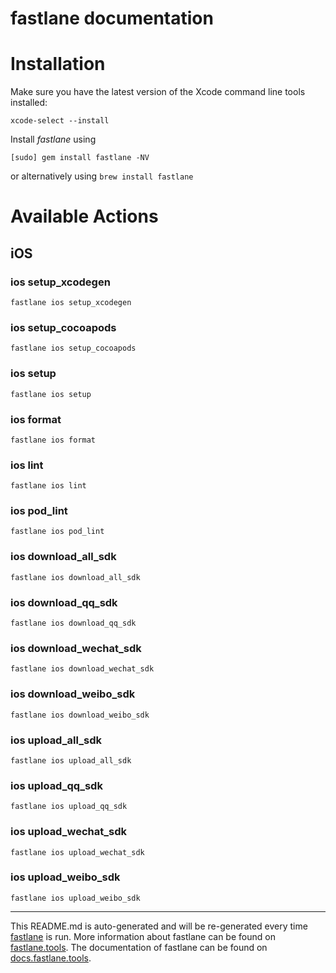 fastlane documentation
================
# Installation

Make sure you have the latest version of the Xcode command line tools installed:

```
xcode-select --install
```

Install _fastlane_ using
```
[sudo] gem install fastlane -NV
```
or alternatively using `brew install fastlane`

# Available Actions
## iOS
### ios setup_xcodegen
```
fastlane ios setup_xcodegen
```

### ios setup_cocoapods
```
fastlane ios setup_cocoapods
```

### ios setup
```
fastlane ios setup
```

### ios format
```
fastlane ios format
```

### ios lint
```
fastlane ios lint
```

### ios pod_lint
```
fastlane ios pod_lint
```

### ios download_all_sdk
```
fastlane ios download_all_sdk
```

### ios download_qq_sdk
```
fastlane ios download_qq_sdk
```

### ios download_wechat_sdk
```
fastlane ios download_wechat_sdk
```

### ios download_weibo_sdk
```
fastlane ios download_weibo_sdk
```

### ios upload_all_sdk
```
fastlane ios upload_all_sdk
```

### ios upload_qq_sdk
```
fastlane ios upload_qq_sdk
```

### ios upload_wechat_sdk
```
fastlane ios upload_wechat_sdk
```

### ios upload_weibo_sdk
```
fastlane ios upload_weibo_sdk
```


----

This README.md is auto-generated and will be re-generated every time [fastlane](https://fastlane.tools) is run.
More information about fastlane can be found on [fastlane.tools](https://fastlane.tools).
The documentation of fastlane can be found on [docs.fastlane.tools](https://docs.fastlane.tools).
